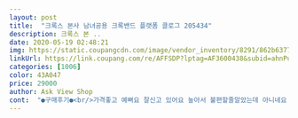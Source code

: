 ```yaml
---
layout: post 
title:  "크록스 본사 남녀공용 크록밴드 플랫폼 클로그 205434" 
description: 크록스 본 ..
date: 2020-05-19 02:48:21 
img: https://static.coupangcdn.com/image/vendor_inventory/8291/862b6377a49d52ffd34b9a9815d54aa41c0e915f3dad4019477aa5f1f6f3.jpg 
linkUrl: https://link.coupang.com/re/AFFSDP?lptag=AF3600438&subid=ahnPublicAsk&pageKey=214889487&itemId=656232988&vendorItemId=70547334662&traceid=V0-113-608bacb14da5f951 
categories: [1006] 
color: 43A047 
price: 29000 
author: Ask View Shop 
cont:  "●구매후기●<br/>가격좋고 예뻐요 잘신고 있어요 높아서 불편할줄알았는데 아니네요 편해요<br/>악세사리는 가지고있던  끼웠습니다<br/>좀더 무겁습니다<br/>크록스는 다 알고있듯이 품질좋습니다<br/>키높이가 된다는 것 외에는 특장점은 없습니다<br/>키높이까지되니 더욱 만족합니다<br/>푹신할 줄 알았지만 다른 크록스와 착화감이 비슷하고<br/>" 
---
```

